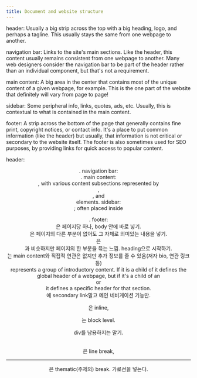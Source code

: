 ```yaml
---
title: Document and website structure
---
```


header: Usually a big strip across the top with a big heading, logo, and perhaps a tagline. This
usually stays the same from one webpage to another.

navigation bar: Links to the site's main sections. Like the header, this content usually remains
consistent from one webpage to another. Many web designers consider the navigation bar to be part of
the header rather than an individual component, but that's not a requirement.

main content: A big area in the center that contains most of the unique content of a given webpage,
for example. This is the one part of the website that definitely will vary from page to page!

sidebar: Some peripheral info, links, quotes, ads, etc. Usually, this is contextual to what is
contained in the main content.

footer: A strip across the bottom of the page that generally contains fine print, copyright notices,
or contact info. It's a place to put common information (like the header) but usually, that
information is not critical or secondary to the website itself. The footer is also sometimes used
for SEO purposes, by providing links for quick access to popular content.

header: <header>. navigation bar: <nav>. main content: <main>, with various content subsections
represented by <article>, <section>, and <div> elements. sidebar: <aside>; often placed inside

<main>. footer: <footer>

<main>은 페이지당 하나, body 안에 바로 넣기. 
<article>은 페이지의 다른 부분이 없어도 그 자체로 의미있는 내용을 넣기. 
<section>은 <article>과 비슷하지만 페이지의 한 부분을 묶는 느낌. heading으로 시작하기.
<aside>는 main content와 직접적 연관은 없지만 추가 정보를 줄 수 있음(저자 bio, 연관 링크 등)
<header> represents a group of introductory content. If it is a child of <body> it defines the global header of a webpage, but if it's a child of an <article> or <section> it defines a specific header for that section.
<nav>에 secondary link말고 메인 네비게이션 기능만.

<span>은 inline, <div>는 block level.

div를 남용하지는 말기.

<br>은 line break, <hr>은 thematic(주제의) break. 가로선을 넣는다.
